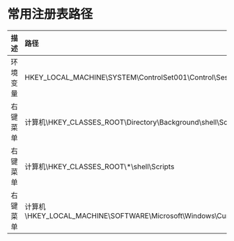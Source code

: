 # 常用注册表路径

|描述|路径|
|:-----|:-----|
|环境变量|HKEY_LOCAL_MACHINE\SYSTEM\ControlSet001\Control\Session Manager\Environment|
|右键菜单|计算机\HKEY_CLASSES_ROOT\Directory\Background\shell\Scripts|
|右键菜单|计算机\HKEY_CLASSES_ROOT\\*\shell\Scripts|
|右键菜单|计算机\HKEY_LOCAL_MACHINE\SOFTWARE\Microsoft\Windows\CurrentVersion\Explorer\CommandStore|

